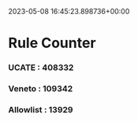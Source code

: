 2023-05-08 16:45:23.898736+00:00
# Rule Counter 
 ### UCATE : 408332

 ### Veneto : 109342

 ### Allowlist : 13929